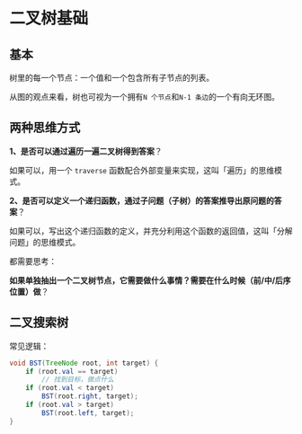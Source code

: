 # 二叉树基础



## 基本

树里的每一个节点：一个值和一个包含所有子节点的列表。

从图的观点来看，树也可视为一个拥有`N 个节点`和`N-1 条边`的一个有向无环图。







## 两种思维方式

**1、是否可以通过遍历一遍二叉树得到答案**？

如果可以，用一个 `traverse` 函数配合外部变量来实现，这叫「遍历」的思维模式。

**2、是否可以定义一个递归函数，通过子问题（子树）的答案推导出原问题的答案**？

如果可以，写出这个递归函数的定义，并充分利用这个函数的返回值，这叫「分解问题」的思维模式。



都需要思考：

**如果单独抽出一个二叉树节点，它需要做什么事情？需要在什么时候（前/中/后序位置）做**？





## 二叉搜索树

常见逻辑：

````java
void BST(TreeNode root, int target) {
    if (root.val == target)
        // 找到目标，做点什么
    if (root.val < target) 
        BST(root.right, target);
    if (root.val > target)
        BST(root.left, target);
}
````

